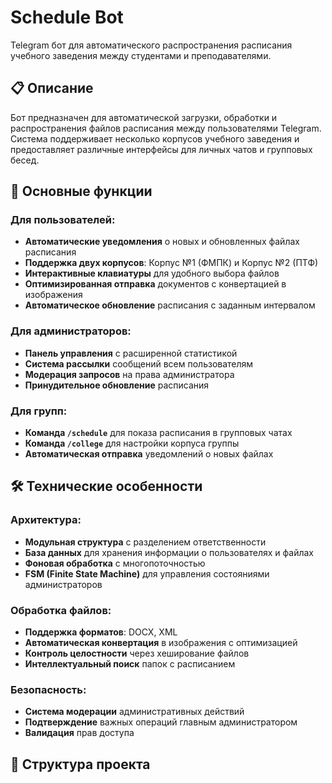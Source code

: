 # Schedule Bot

Telegram бот для автоматического распространения расписания учебного заведения между студентами и преподавателями.

## 📋 Описание

Бот предназначен для автоматической загрузки, обработки и распространения файлов расписания между пользователями Telegram. Система поддерживает несколько корпусов учебного заведения и предоставляет различные интерфейсы для личных чатов и групповых бесед.

## 🚀 Основные функции

### Для пользователей:
- **Автоматические уведомления** о новых и обновленных файлах расписания
- **Поддержка двух корпусов**: Корпус №1 (ФМПК) и Корпус №2 (ПТФ)
- **Интерактивные клавиатуры** для удобного выбора файлов
- **Оптимизированная отправка** документов с конвертацией в изображения
- **Автоматическое обновление** расписания с заданным интервалом

### Для администраторов:
- **Панель управления** с расширенной статистикой
- **Система рассылки** сообщений всем пользователям
- **Модерация запросов** на права администратора
- **Принудительное обновление** расписания

### Для групп:
- **Команда `/schedule`** для показа расписания в групповых чатах
- **Команда `/college`** для настройки корпуса группы
- **Автоматическая отправка** уведомлений о новых файлах

## 🛠 Технические особенности

### Архитектура:
- **Модульная структура** с разделением ответственности
- **База данных** для хранения информации о пользователях и файлах
- **Фоновая обработка** с многопоточностью
- **FSM (Finite State Machine)** для управления состояниями администраторов

### Обработка файлов:
- **Поддержка форматов**: DOCX, XML
- **Автоматическая конвертация** в изображения с оптимизацией
- **Контроль целостности** через хеширование файлов
- **Интеллектуальный поиск** папок с расписанием

### Безопасность:
- **Система модерации** административных действий
- **Подтверждение** важных операций главным администратором
- **Валидация** прав доступа

## 📁 Структура проекта
